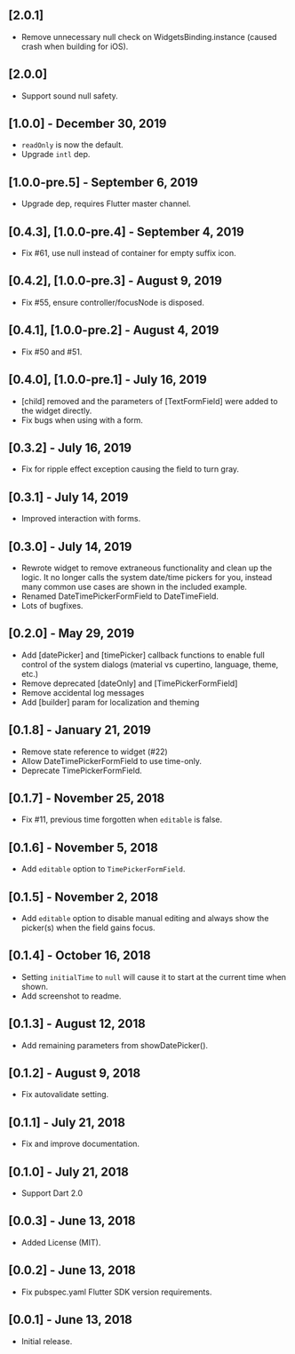 ## [2.0.1]

- Remove unnecessary null check on WidgetsBinding.instance (caused crash when building for iOS).

## [2.0.0]

- Support sound null safety.

## [1.0.0] - December 30, 2019

- `readOnly` is now the default.
- Upgrade `intl` dep.

## [1.0.0-pre.5] - September 6, 2019

- Upgrade dep, requires Flutter master channel.

## [0.4.3], [1.0.0-pre.4] - September 4, 2019

- Fix #61, use null instead of container for empty suffix icon.

## [0.4.2], [1.0.0-pre.3] - August 9, 2019

- Fix #55, ensure controller/focusNode is disposed.

## [0.4.1], [1.0.0-pre.2] - August 4, 2019

- Fix #50 and #51.

## [0.4.0], [1.0.0-pre.1] - July 16, 2019

- [child] removed and the parameters of [TextFormField] were added to the widget directly.
- Fix bugs when using with a form.

## [0.3.2] - July 16, 2019

- Fix for ripple effect exception causing the field to turn gray.

## [0.3.1] - July 14, 2019

- Improved interaction with forms.

## [0.3.0] - July 14, 2019

- Rewrote widget to remove extraneous functionality and clean up the logic. It no
  longer calls the system date/time pickers for you, instead many common use cases
  are shown in the included example.
- Renamed DateTimePickerFormField to DateTimeField.
- Lots of bugfixes.

## [0.2.0] - May 29, 2019

- Add [datePicker] and [timePicker] callback functions to enable full control of the system dialogs (material vs cupertino, language, theme, etc.)
- Remove deprecated [dateOnly] and [TimePickerFormField]
- Remove accidental log messages
- Add [builder] param for localization and theming

## [0.1.8] - January 21, 2019

- Remove state reference to widget (#22)
- Allow DateTimePickerFormField to use time-only.
- Deprecate TimePickerFormField.

## [0.1.7] - November 25, 2018

- Fix #11, previous time forgotten when `editable` is false.

## [0.1.6] - November 5, 2018

- Add `editable` option to `TimePickerFormField`.

## [0.1.5] - November 2, 2018

- Add `editable` option to disable manual editing and always show the picker(s) when the field gains focus.

## [0.1.4] - October 16, 2018

- Setting `initialTime` to `null` will cause it to start at the current time when shown.
- Add screenshot to readme.

## [0.1.3] - August 12, 2018

- Add remaining parameters from showDatePicker().

## [0.1.2] - August 9, 2018

- Fix autovalidate setting.

## [0.1.1] - July 21, 2018

- Fix and improve documentation.

## [0.1.0] - July 21, 2018

- Support Dart 2.0

## [0.0.3] - June 13, 2018

- Added License (MIT).

## [0.0.2] - June 13, 2018

- Fix pubspec.yaml Flutter SDK version requirements.

## [0.0.1] - June 13, 2018

- Initial release.
